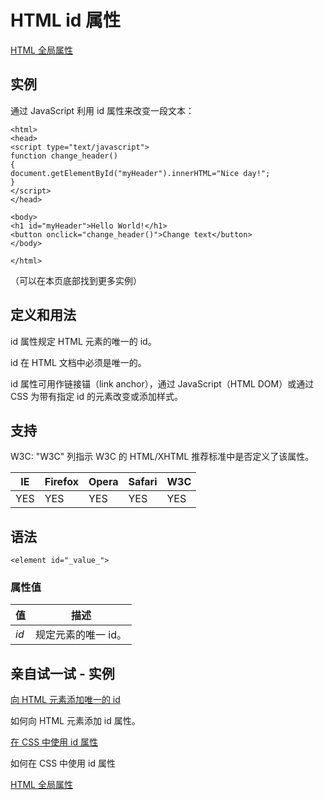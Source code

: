 # HTML id 属性

[HTML 全局属性](/tags/html_ref_standardattributes.asp)

## 实例

通过 JavaScript 利用 id 属性来改变一段文本：

```
<html>
<head>
<script type="text/javascript">
function change_header()
{
document.getElementById("myHeader").innerHTML="Nice day!";
}
</script>
</head>

<body>
<h1 id="myHeader">Hello World!</h1>
<button onclick="change_header()">Change text</button>
</body>

</html>

```



（可以在本页底部找到更多实例）

## 定义和用法

id 属性规定 HTML 元素的唯一的 id。

id 在 HTML 文档中必须是唯一的。

id 属性可用作链接锚（link anchor），通过 JavaScript（HTML DOM）或通过 CSS 为带有指定 id 的元素改变或添加样式。

## 支持

W3C: "W3C" 列指示 W3C 的 HTML/XHTML 推荐标准中是否定义了该属性。

| IE | Firefox | Opera | Safari | W3C |
| --- | --- | --- | --- | --- |
| YES | YES | YES | YES | YES |

## 语法

```
<element id="_value_">
```

### 属性值

| 值 | 描述 |
| --- | --- |
| _id_ | 规定元素的唯一 id。 |

## 亲自试一试 - 实例

[向 HTML 元素添加唯一的 id](/tiy/t.asp?f=html_standard_id)

如何向 HTML 元素添加 id 属性。

[在 CSS 中使用 id 属性](/tiy/t.asp?f=html_standard_id_css)

如何在 CSS 中使用 id 属性

[HTML 全局属性](/tags/html_ref_standardattributes.asp)

